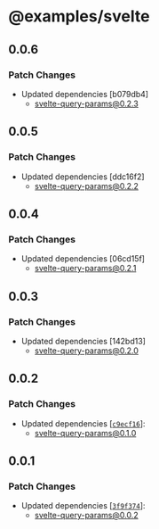 # @examples/svelte

## 0.0.6

### Patch Changes

- Updated dependencies [b079db4]
  - svelte-query-params@0.2.3

## 0.0.5

### Patch Changes

- Updated dependencies [ddc16f2]
  - svelte-query-params@0.2.2

## 0.0.4

### Patch Changes

- Updated dependencies [06cd15f]
  - svelte-query-params@0.2.1

## 0.0.3

### Patch Changes

- Updated dependencies [142bd13]
  - svelte-query-params@0.2.0

## 0.0.2

### Patch Changes

- Updated dependencies [[`c9ecf16`](https://github.com/Ernxst/svelte-query-params/commit/c9ecf16df563e1af0b386e17d125f922a5ed83d6)]:
  - svelte-query-params@0.1.0

## 0.0.1

### Patch Changes

- Updated dependencies [[`3f9f374`](https://github.com/Ernxst/svelte-query-params/commit/3f9f3743c778d08d86fb30647793b52ca6d0159f)]:
  - svelte-query-params@0.0.2
